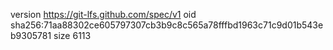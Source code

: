 version https://git-lfs.github.com/spec/v1
oid sha256:71aa88302ce605797307cb3b9c8c565a78fffbd1963c71c9d01b543eb9305781
size 6113
